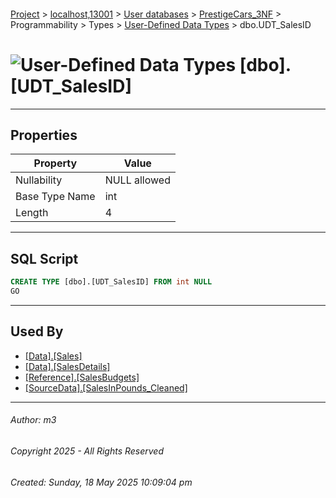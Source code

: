 #### 

[Project](../../../../../../index.md) > [localhost,13001](../../../../../index.md) > [User databases](../../../../index.md) > [PrestigeCars_3NF](../../../index.md) > Programmability > Types > [User-Defined Data Types](User-Defined_Data_Types.md) > dbo.UDT_SalesID

# ![User-Defined Data Types](../../../../../../Images/UserDefinedDataType32.png) [dbo].[UDT_SalesID]

---

## <a name="#properties"></a>Properties

| Property | Value |
|---|---|
| Nullability | NULL allowed |
| Base Type Name | int |
| Length | 4 |


---

## <a name="#sqlscript"></a>SQL Script

```sql
CREATE TYPE [dbo].[UDT_SalesID] FROM int NULL
GO

```


---

## <a name="#usedby"></a>Used By

* [[Data].[Sales]](../../../Tables/Data_Sales.md)
* [[Data].[SalesDetails]](../../../Tables/Data_SalesDetails.md)
* [[Reference].[SalesBudgets]](../../../Tables/Reference_SalesBudgets.md)
* [[SourceData].[SalesInPounds_Cleaned]](../../../Tables/SourceData_SalesInPounds_Cleaned.md)


---

###### Author:  m3

###### Copyright 2025 - All Rights Reserved

###### Created: Sunday, 18 May 2025 10:09:04 pm

